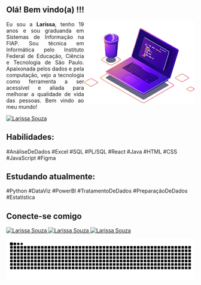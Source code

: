## Olá! Bem vindo(a) !!!

<img align="right" src="image/computer-illustration.png" height =" 220 " alt="Computer Illustration">
<div align="left">
<p align="justify"> Eu sou a <strong>Larissa</strong>, tenho 19 anos e sou graduanda em Sistemas de Informação na FIAP. Sou técnica em Informática pelo Instituto Federal de Educação, Ciência e Tecnologia de São Paulo. Apaixonada pelos dados e pela computação, vejo a tecnologia como ferramenta a ser acessível e aliada para melhorar a qualidade de vida das pessoas. Bem vindo ao meu mundo! </p>
  <a href="larissasouza.vercel.app" target="_blank"><img src="https://img.shields.io/badge/-Meu Portfolio-30008a?style=for-the-badge&logoColor=white" alt =" Larissa Souza " target="_blank">
  </a>
</div>

<div align="left">
<h2>Habilidades:</h2>
<p style="display: inline_block">
#AnáliseDeDados   #Excel   #SQL   #PL/SQL  #React   #Java   #HTML   #CSS   #JavaScript   #Figma
</p>
</div>

<div align="left">
<h2>Estudando atualmente:</h2>
<p style="display: inline_block">
#Python   #DataViz   #PowerBI   #TratamentoDeDados   #PreparaçãoDeDados   #Estatística 
</p>
</div>

## Conecte-se comigo

<div> 
  <a href="https://www.linkedin.com/in/larissa-a-souza/" target="_blank"><img src="https://img.shields.io/badge/-LinkedIn-%230077B5?style=for-the-badge&logo=linkedin&logoColor=white" alt =" Larissa Souza " target="_blank">
  </a> 
  <a href="https://instagram.com/_larissa.a.souza" target="_blank"><img src="https://img.shields.io/badge/-Instagram-DD2A7B?style=for-the-badge&logo=instagram&logoColor=white" alt =" Larissa Souza " target="_blank">
  </a>
  <a href="mailto:larissa.alves.souza@outlook.com" target="_blank"><img src="https://img.shields.io/badge/-Outlook-%230077B5?style=for-the-badge&logo=microsoft-outlook&logoColor=white&link=mailto:larissa.alves.souza@outlook.com" alt =" Larissa Souza " target="_blank">
  </a>
</div>

![Snake animation](https://github.com/eu-larissasouza/eu-larissasouza/blob/output/github-contribution-grid-snake.svg)
